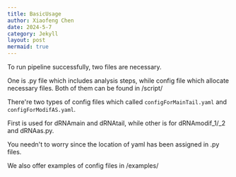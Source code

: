 ```yaml
---
title: BasicUsage
author: Xiaofeng Chen
date: 2024-5-7
category: Jekyll
layout: post
mermaid: true
---
```

To run pipeline successfully, two files are necessary.

One is .py file which includes analysis steps, while config file which allocate necessary files. Both of them can be found in /script/

There're two types of config files which called `configForMainTail.yaml` and `configForModifAS.yaml`.

First is used for dRNAmain and dRNAtail, while other is for dRNAmodif_1/_2 and dRNAas.py.

You needn't to worry since the location of yaml has been assigned in .py files.

We also offer examples of config files in /examples/

